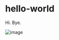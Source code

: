 # hello-world

Hi. Bye.

![image](https://user-images.githubusercontent.com/85001399/187118548-6bb80f5d-44d3-4f95-b146-ab2c3d8069c0.png)
